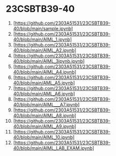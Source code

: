 # 23CSBTB39-40
1.  [https://github.com/2303A51531/23CSBTB39-40/blob/main/sample.ipynb]
2. [https://github.com/2303A51531/23CSBTB39-40/blob/main/AIML_1.ipynb]
3. [https://github.com/2303A51531/23CSBTB39-40/blob/main/AIML_A2.ipynb]
4. [https://github.com/2303A51531/23CSBTB39-40/blob/main/AIML_3ipynb.ipynb]
5. [https://github.com/2303A51531/23CSBTB39-40/blob/main/AIML_A4.ipynb]
6. [https://github.com/2303A51531/23CSBTB39-40/blob/main/AML_A5.ipynb]
7. [https://github.com/2303A51531/23CSBTB39-40/blob/main/AML_A6.ipynb]
8. [https://github.com/2303A51531/23CSBTB39-40/blob/main/AIML___A7.ipynb]
9. [https://github.com/2303A51531/23CSBTB39-40/blob/main/AIML_A8.ipynb]
10. [https://github.com/2303A51531/23CSBTB39-40/blob/main/AIML_A9.ipynb]
11. [https://github.com/2303A51531/23CSBTB39-40/blob/main/AIML_10.ipynb]
12. [https://github.com/2303A51531/23CSBTB39-40/blob/main/AIML_LAB_EXAM.ipynb]
